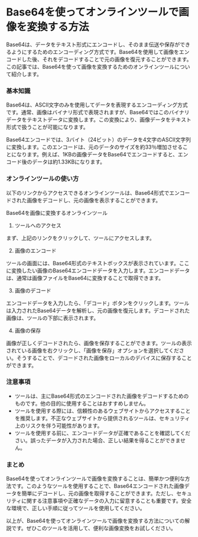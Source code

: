 Base64を使ってオンラインツールで画像を変換する方法
============================

Base64は、データをテキスト形式にエンコードし、そのまま伝送や保存ができるようにするためのエンコーディング方式です。Base64を使用して画像をエンコードした後、それをデコードすることで元の画像を復元することができます。この記事では、Base64を使って画像を変換するためのオンラインツールについて紹介します。

### 基本知識

Base64は、ASCII文字のみを使用してデータを表現するエンコーディング方式です。通常、画像はバイナリ形式で表現されますが、Base64ではこのバイナリデータをテキストデータに変換します。この変換により、画像データをテキスト形式で扱うことが可能になります。

Base64エンコードでは、3バイト（24ビット）のデータを4文字のASCII文字列に変換します。このエンコードは、元のデータのサイズを約33％増加させることになります。例えば、1KBの画像データをBase64でエンコードすると、エンコード後のデータは約1.33KBになります。

### オンラインツールの使い方

以下のリンクからアクセスできるオンラインツールは、Base64形式でエンコードされた画像をデコードし、元の画像を表示することができます。

Base64を画像に変換するオンラインツール

1. ツールへのアクセス

まず、上記のリンクをクリックして、ツールにアクセスします。

2. 画像のエンコード

ツールの画面には、Base64形式のテキストボックスが表示されています。ここに変換したい画像のBase64エンコードデータを入力します。エンコードデータは、通常は画像ファイルをBase64に変換することで取得できます。

3. 画像のデコード

エンコードデータを入力したら、「デコード」ボタンをクリックします。ツールは入力されたBase64データを解析し、元の画像を復元します。デコードされた画像は、ツールの下部に表示されます。

4. 画像の保存

画像が正しくデコードされたら、画像を保存することができます。ツールの表示されている画像を右クリックし、「画像を保存」オプションを選択してください。そうすることで、デコードされた画像をローカルのデバイスに保存することができます。

### 注意事項

- ツールは、主にBase64形式のエンコードされた画像をデコードするためのものです。他の目的に使用することはおすすめしません。
- ツールを使用する際には、信頼性のあるウェブサイトからアクセスすることを推奨します。不正なウェブサイトから提供されるツールは、セキュリティ上のリスクを伴う可能性があります。
- ツールを使用する前に、エンコードデータが正確であることを確認してください。誤ったデータが入力された場合、正しい結果を得ることができません。

### まとめ

Base64を使ってオンラインツールで画像を変換することは、簡単かつ便利な方法です。このようなツールを使用することで、Base64エンコードされた画像データを簡単にデコードし、元の画像を取得することができます。ただし、セキュリティに関する注意事項や正確なデータの入力に留意することも重要です。安全な環境で、正しい手順に従ってツールを使用してください。

以上が、Base64を使ってオンラインツールで画像を変換する方法についての解説です。ぜひこのツールを活用して、便利な画像変換をお試しください。